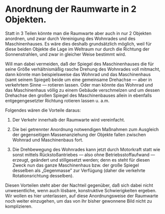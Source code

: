 Anordnung der Raumwarte in 2 Objekten.
======================================

Statt in 3 Teilen könnte man die Raumwarte aber auch
in nur 2 Objekten anordnen, und zwar durch Vereinigung
des Wohnrades und des Maschinenhauses. Es wäre dies deshalb
grundsätzlich möglich, weil für diese beiden Objekte die Lage
im Weltraum nur durch die Richtung der Sonnenstrahlen, und
zwar in gleicher Weise bestimmt wird.

Will man dabei vermeiden, daß der Spiegel des Maschinenhauses
die für seine Größe verhältnismäßig rasche Drehung des
Wohnrades voll mitmacht, dann könnte man beispielsweise das
Wohnrad und das Maschinenhaus (samt seinem Spiegel) beide
um eine gemeinsame Drehachse — aber in verkehrtem Sinne
— rotieren lassen. Oder man könnte das Wohnrad und das
Maschinenhaus völlig zu einem Gebäude verschmelzen und um
dessen Drehachse den großen Spiegel des Maschinenbauses allein
in ebenfalls entgegengesetzter Richtung rotieren lassen u. a.m.

Folgendes wären die Vorteile daraus:

1. Der Verkehr innerhalb der Raumwarte wird vereinfacht.

2. Die bei getrennter Anordnung notwendigen Maßnahmen
zum Ausgleich der gegenseitigen Massenanziehung der Objekte
fallen zwischen Wohnrad und Maschinenbaus fort.

3. Die Drehbewegung des Wohnrades kann jetzt durch Motorkraft
statt wie sonst mittels Rückstoßantriebes — also ohne Betriebsstoffaufwand
— erzeugt, geändert und stillgesetzt werden;
denn es steht für diesen Zweck nun das ganze Maschinenhaus
bzw. der große Spiegel desselben als „Gegenmasse” zur
Verfügung (daher die verkehrte Rotationsrichtung desselben).

Diesen Vorteilen steht aber der Nachteil gegenüber, daß
sich dabei nicht unwesentliche, wenn auch lösbare, konstruktive
Schwierigkeiten ergeben. Wir wollen es hier unterlassen, auf
diese Anordnungsweise der Raumwarte noch weiter einzugehen,
um das von ihr bisher gewonnene Bild nicht zu komplizieren.

